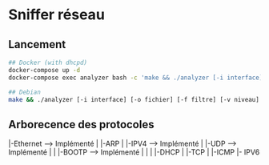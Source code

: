 # Sniffer réseau

## Lancement
```bash
## Docker (with dhcpd)
docker-compose up -d
docker-compose exec analyzer bash -c 'make && ./analyzer [-i interface] [-o fichier] [-f filtre] [-v niveau]'

## Debian
make && ./analyzer [-i interface] [-o fichier] [-f filtre] [-v niveau]
```

## Arborecence des protocoles


|-Ethernet              --> Implémenté
| |-ARP
| |-IPV4                --> Implémenté 
| |-UDP                 --> Implémenté
| | |-BOOTP             --> Implémenté
| | | |-DHCP
| |-TCP
| |-ICMP
|- IPV6


